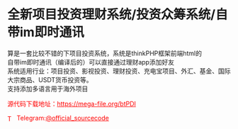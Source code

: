 # 全新项目投资理财系统/投资众筹系统/自带im即时通讯

算是一套比较不错的下项目投资系统，系统是thinkPHP框架前端html的<br>自带im即时通讯（编译后的）可以直接通过理财app添加好友<br>系统适用行业：项目投资、影视投资、理财投资、充电宝项目、外汇、基金、国际大宗商品、USDT货币投资等。<br>支持添加多语言用于海外项目<br>


<p style="color: red;">源代码下载地址：<a href="https://mega-file.org/btPDI" style="color: red;">https://mega-file.org/btPDI</a></p><p style="color: red;"><img src="https://cdn-icons-png.flaticon.com/512/2111/2111646.png" alt="Telegram Icon" style="width: 16px; vertical-align: middle; margin-right: 5px;">Telegram:<a href="https://t.me/official_sourcecode" style="color: red;">@official_sourcecode</a></p>